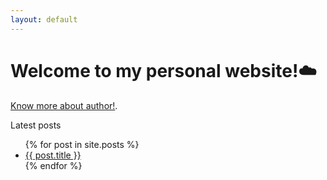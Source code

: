 ```yaml
---
layout: default
---
```


# Welcome to my personal website!☁️
[Know more about author!](./about.html).

Latest posts

<ul>
  {% for post in site.posts %}
    <li>
      <a href="{{ post.url }}">{{ post.title }}</a>
    </li>
  {% endfor %}
</ul>

